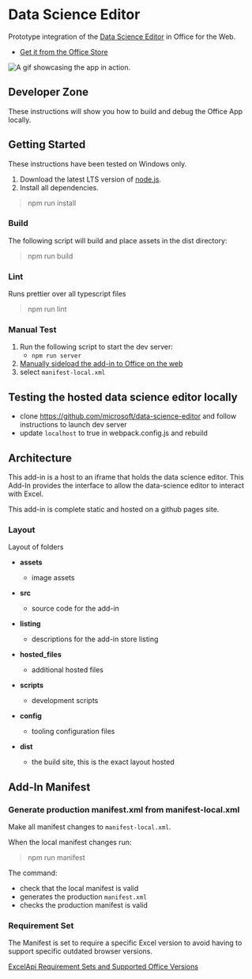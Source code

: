 # Data Science Editor

Prototype integration of the [Data Science Editor](https://microsoft.github.io/data-science-editor/excel/) in Office for the Web.

-   [Get it from the Office Store](https://appsource.microsoft.com/en-us/product/office/WA200005186?tab=Overview)

![A gif showcasing the app in action.](https://microsoft.github.io/data-science-editor-excel/hosted_files/editorHowTo.gif)

## Developer Zone

These instructions will show you how to build and debug the Office App locally.

## Getting Started

These instructions have been tested on Windows only.

1. Download the latest LTS version of [node.js](https://nodejs.org/en/download/).
1. Install all dependencies.

> npm run install

### Build

The following script will build and place assets in the dist directory:

> npm run build

### Lint

Runs prettier over all typescript files

> npm run lint

### Manual Test

1. Run the following script to start the dev server:
    - `npm run server`
1. [Manually sideload the add-in to Office on the web](https://learn.microsoft.com/en-us/office/dev/add-ins/testing/sideload-office-add-ins-for-testing#manually-sideload-an-add-in-to-office-on-the-web)
1. select `manifest-local.xml`

## Testing the hosted data science editor locally

-   clone https://github.com/microsoft/data-science-editor and follow instructions to launch dev server
-   update `localhost` to true in webpack.config.js and rebuild

## Architecture

This add-in is a host to an iframe that holds the data science editor. This Add-In provides the interface to allow the data-science editor to interact with Excel.

This add-in is complete static and hosted on a github pages site.

### Layout

Layout of folders

-   **assets**
    -   image assets
-   **src**
    -   source code for the add-in
-   **listing**
    -   descriptions for the add-in store listing
-   **hosted_files**
    -   additional hosted files
-   **scripts**
    -   development scripts
-   **config**

    -   tooling configuration files

-   **dist**
    -   the build site, this is the exact layout hosted

## Add-In Manifest

### Generate production manifest.xml from manifest-local.xml

Make all manifest changes to `manifest-local.xml`.

When the local manifest changes run:

> npm run manifest

The command:

-   check that the local manifest is valid
-   generates the production `manifest.xml`
-   checks the production manifest is valid

### Requirement Set

The Manifest is set to require a specific Excel version to avoid having to support specific outdated browser versions.

[ExcelApi Requirement Sets and Supported Office Versions](https://learn.microsoft.com/en-us/javascript/api/requirement-sets/excel/excel-api-requirement-sets#requirement-set-availability)

